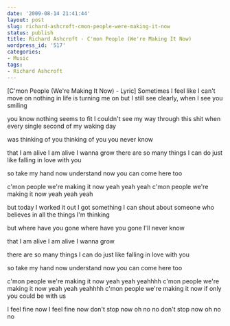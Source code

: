 ```yaml
---
date: '2009-08-14 21:41:44'
layout: post
slug: richard-ashcroft-cmon-people-were-making-it-now
status: publish
title: Richard Ashcroft - C'mon People (We're Making It Now)
wordpress_id: '517'
categories:
- Music
tags:
- Richard Ashcroft
---
```



[C'mon People (We're Making It Now) - Lyric]
Sometimes I feel like I can't move on
nothing in life is turning me on
but I still see clearly, when I see you smiling

you know nothing seems to fit
I couldn't see my way through this shit
when every single second of my waking day

was thinking of you
thinking of you
you never know

that I am alive
I am alive
I wanna grow
there are so many things I can do
just like falling in love with you

so take my hand now understand now
you can come here too

c'mon people we're making it now
yeah yeah yeah
c'mon people we're making it now
yeah yeah yeah

but today I worked it out
I got something I can shout about
someone who believes in all the things I'm thinking

but where have you gone
where have you gone
I'll never know

that I am alive
I am alive
I wanna grow

there are so many things I can do
just like falling in love with you

so take my hand now understand now
you can come here too

c'mon people we're making it now
yeah yeah yeahhhh
c'mon people we're making it now
yeah yeah yeahhhh
c'mon people we're making it now
if only you could be with us

I feel fine now
I feel fine now
don't stop now
oh no no
don't stop now
oh no no

